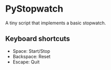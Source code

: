 PyStopwatch
===========

A tiny script that implements a basic stopwatch.

Keyboard shortcuts
------------------

* Space: Start/Stop
* Backspace: Reset
* Escape: Quit
